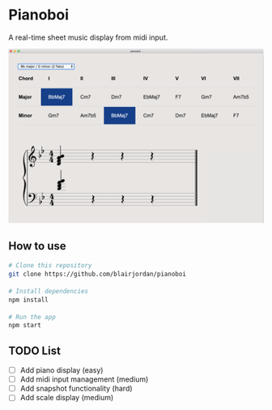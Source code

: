 
# Pianoboi

A real-time sheet music display from midi input.

![](images/screenshot1.png?raw=true)

## How to use

```bash
# Clone this repository
git clone https://github.com/blairjordan/pianoboi

# Install dependencies
npm install

# Run the app
npm start
```

## TODO List
 - [ ] Add piano display (easy)
 - [ ] Add midi input management (medium)
 - [ ] Add snapshot functionality (hard)
 - [ ] Add scale display (medium)
